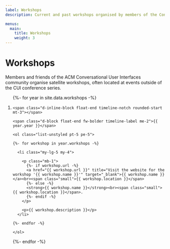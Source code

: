 ```yaml
---
label: Workshops
description: Current and past workshops organised by members of the Conversational User Interfaces community.

menus:
  main:
    title: Workshops
    weight: 3
---
```


# Workshops

Members and friends of the ACM Conversational User Interfaces community organise satellite workshops, often located at events outside of the CUI conference series.

<ol class="list-unstyled timeline mt-lg-4 mt-3 me-3 pb-3">

{%- for year in site.data.workshops -%}

  <li class="my-5">

    <span class="d-inline-block float-end timeline-notch rounded-start mt-3"></span>

    <span class="d-block float-end fw-bolder timeline-label me-2">{{ year.year }}</span>

    <ol class="list-unstyled pt-5 pe-5">

    {%- for workshop in year.workshops -%}

      <li class="my-lg-5 my-4">
        
        <p class="mb-1">
          {%- if workshop.url -%}
          <a href="{{ workshop.url }}" title="Visit the website for the workshop '{{ workshop.name }}'" target="_blank">{{ workshop.name }}</a><br><span class="small">{{ workshop.location }}</span>
          {%- else -%}
          <strong>{{ workshop.name }}</strong><br><span class="small">{{ workshop.location }}</span>.
          {%- endif -%}
        </p>

        <p>{{ workshop.description }}</p>
      </li>
  
    {%- endfor -%}

    </ol>
  
  </li>

{%- endfor -%}

</ol>
